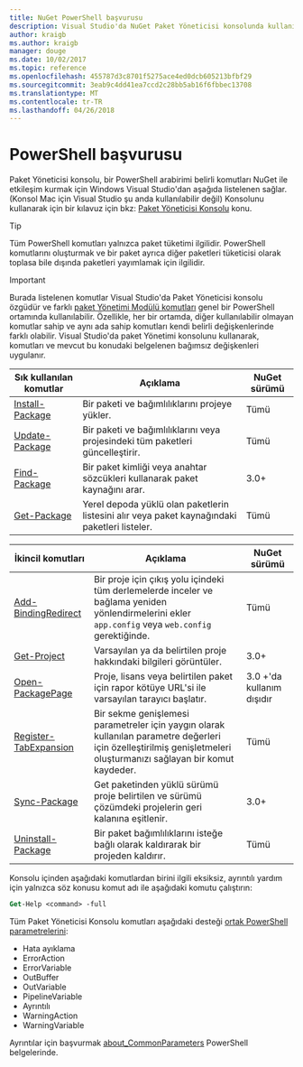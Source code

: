 ```yaml
---
title: NuGet PowerShell başvurusu
description: Visual Studio'da NuGet Paket Yöneticisi konsolunda kullanılabilir PowerShell komutlarını tam referansı.
author: kraigb
ms.author: kraigb
manager: douge
ms.date: 10/02/2017
ms.topic: reference
ms.openlocfilehash: 455787d3c8701f5275ace4ed0dcb605213bfbf29
ms.sourcegitcommit: 3eab9c4dd41ea7ccd2c28bb5ab16f6fbbec13708
ms.translationtype: MT
ms.contentlocale: tr-TR
ms.lasthandoff: 04/26/2018
---
```

# <a name="powershell-reference"></a>PowerShell başvurusu

Paket Yöneticisi konsolu, bir PowerShell arabirimi belirli komutları NuGet ile etkileşim kurmak için Windows Visual Studio'dan aşağıda listelenen sağlar. (Konsol Mac için Visual Studio şu anda kullanılabilir değil) Konsolunu kullanarak için bir kılavuz için bkz: [Paket Yöneticisi Konsolu](../tools/package-manager-console.md) konu.

> [!Tip]
> Tüm PowerShell komutları yalnızca paket tüketimi ilgilidir. PowerShell komutlarını oluşturmak ve bir paket ayrıca diğer paketleri tüketicisi olarak toplasa bile dışında paketleri yayımlamak için ilgilidir.

> [!Important]
> Burada listelenen komutlar Visual Studio'da Paket Yöneticisi konsolu özgüdür ve farklı [paket Yönetimi Modülü komutları](/powershell/module/packagemanagement/?view=powershell-6) genel bir PowerShell ortamında kullanılabilir. Özellikle, her bir ortamda, diğer kullanılabilir olmayan komutlar sahip ve aynı ada sahip komutları kendi belirli değişkenlerinde farklı olabilir. Visual Studio'da paket Yönetimi konsolunu kullanarak, komutları ve mevcut bu konudaki belgelenen bağımsız değişkenleri uygulanır.

| Sık kullanılan komutlar | Açıklama | NuGet sürümü |
| --- | --- | --- |
| [Install-Package](ps-ref-install-package.md) | Bir paketi ve bağımlılıklarını projeye yükler. | Tümü |
| [Update-Package](ps-ref-update-package.md) | Bir paketi ve bağımlılıklarını veya projesindeki tüm paketleri güncelleştirir. | Tümü |
| [Find-Package](ps-ref-find-package.md) | Bir paket kimliği veya anahtar sözcükleri kullanarak paket kaynağını arar. | 3.0+ |
| [Get-Package](ps-ref-get-package.md) | Yerel depoda yüklü olan paketlerin listesini alır veya paket kaynağındaki paketleri listeler. | Tümü |

| İkincil komutları | Açıklama | NuGet sürümü |
| --- | --- | --- |
| [Add-BindingRedirect](ps-ref-add-bindingredirect.md) | Bir proje için çıkış yolu içindeki tüm derlemelerde inceler ve bağlama yeniden yönlendirmelerini ekler `app.config` veya `web.config` gerektiğinde. | Tümü |
| [Get-Project](ps-ref-get-project.md) | Varsayılan ya da belirtilen proje hakkındaki bilgileri görüntüler. | 3.0+ |
| [Open-PackagePage](ps-ref-open-packagepage.md) | Proje, lisans veya belirtilen paket için rapor kötüye URL'si ile varsayılan tarayıcı başlatır. | 3.0 +'da kullanım dışıdır |
| [Register-TabExpansion](ps-ref-register-tabexpansion.md) | Bir sekme genişlemesi parametreler için yaygın olarak kullanılan parametre değerleri için özelleştirilmiş genişletmeleri oluşturmanızı sağlayan bir komut kaydeder. | Tümü |
| [Sync-Package](ps-ref-sync-package.md) | Get paketinden yüklü sürümü proje belirtilen ve sürümü çözümdeki projelerin geri kalanına eşitlenir. | 3.0+ |
| [Uninstall-Package](ps-ref-uninstall-package.md) | Bir paket bağımlılıklarını isteğe bağlı olarak kaldırarak bir projeden kaldırır. | Tümü |

Konsolu içinden aşağıdaki komutlardan birini ilgili eksiksiz, ayrıntılı yardım için yalnızca söz konusu komut adı ile aşağıdaki komutu çalıştırın:

```ps
Get-Help <command> -full
```

Tüm Paket Yöneticisi Konsolu komutları aşağıdaki desteği [ortak PowerShell parametrelerini](http://go.microsoft.com/fwlink/?LinkID=113216):

- Hata ayıklama
- ErrorAction
- ErrorVariable
- OutBuffer
- OutVariable
- PipelineVariable
- Ayrıntılı
- WarningAction
- WarningVariable

Ayrıntılar için başvurmak [about_CommonParameters](http://go.microsoft.com/fwlink/?LinkID=113216) PowerShell belgelerinde.
